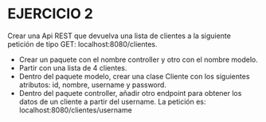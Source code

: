 # EJERCICIO 2

Crear una Api REST que devuelva una lista de clientes a la siguiente petición de tipo
GET: localhost:8080/clientes. 

* Crear un paquete con el nombre controller y otro con el nombre modelo.
* Partir con una lista de 4 clientes.
* Dentro del paquete modelo, crear una clase Cliente con los siguientes atributos: id, nombre, username y password.
* Dentro del paquete controller, añadir otro endpoint para obtener los datos de un cliente a
  partir del username. La petición es: localhost:8080/clientes/username